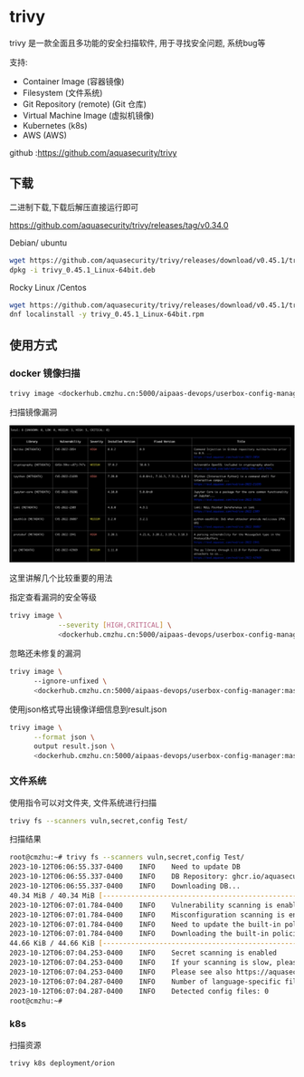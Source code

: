 # trivy

trivy 是一款全面且多功能的安全扫描软件, 用于寻找安全问题, 系统bug等

支持:

- Container Image (容器镜像)
- Filesystem (文件系统)
- Git Repository (remote) (Git 仓库)
- Virtual Machine Image (虚拟机镜像)
- Kubernetes (k8s)
- AWS (AWS)

github :https://github.com/aquasecurity/trivy



## 下载

二进制下载,下载后解压直接运行即可

https://github.com/aquasecurity/trivy/releases/tag/v0.34.0

Debian/ ubuntu

```bash
wget https://github.com/aquasecurity/trivy/releases/download/v0.45.1/trivy_0.45.1_Linux-64bit.deb
dpkg -i trivy_0.45.1_Linux-64bit.deb
```



Rocky Linux /Centos 

```bash
wget https://github.com/aquasecurity/trivy/releases/download/v0.45.1/trivy_0.45.1_Linux-64bit.rpm
dnf localinstall -y trivy_0.45.1_Linux-64bit.rpm
```



## 使用方式



### docker 镜像扫描

```bash
trivy image <dockerhub.cmzhu.cn:5000/aipaas-devops/userbox-config-manager:master_2d24c53_221101162110>
```



扫描镜像漏洞

![10](./trivy.assets/10.png)



这里讲解几个比较重要的用法

指定查看漏洞的安全等级

```bash
trivy image \
			--severity [HIGH,CRITICAL] \
			<dockerhub.cmzhu.cn:5000/aipaas-devops/userbox-config-manager:master_2d24c53_221101162110>
```



忽略还未修复的漏洞

```bash
trivy image \ 
      --ignore-unfixed \
      <dockerhub.cmzhu.cn:5000/aipaas-devops/userbox-config-manager:master_2d24c53_221101162110>
```



使用json格式导出镜像详细信息到result.json 

```bash
trivy image \
      --format json \
      output result.json \
      <dockerhub.cmzhu.cn:5000/aipaas-devops/userbox-config-manager:master_2d24c53_221101162110>
```

### 文件系统

使用指令可以对文件夹, 文件系统进行扫描

```bash
trivy fs --scanners vuln,secret,config Test/
```

扫描结果

```bash
root@cmzhu:~# trivy fs --scanners vuln,secret,config Test/
2023-10-12T06:06:55.337-0400	INFO	Need to update DB
2023-10-12T06:06:55.337-0400	INFO	DB Repository: ghcr.io/aquasecurity/trivy-db
2023-10-12T06:06:55.337-0400	INFO	Downloading DB...
40.34 MiB / 40.34 MiB [-------------------------------------------------------------------] 100.00% 13.49 MiB p/s 3.2s
2023-10-12T06:07:01.784-0400	INFO	Vulnerability scanning is enabled
2023-10-12T06:07:01.784-0400	INFO	Misconfiguration scanning is enabled
2023-10-12T06:07:01.784-0400	INFO	Need to update the built-in policies
2023-10-12T06:07:01.784-0400	INFO	Downloading the built-in policies...
44.66 KiB / 44.66 KiB [--------------------------------------------------------------------------] 100.00% ? p/s 100ms
2023-10-12T06:07:04.253-0400	INFO	Secret scanning is enabled
2023-10-12T06:07:04.253-0400	INFO	If your scanning is slow, please try '--scanners vuln' to disable secret scanning
2023-10-12T06:07:04.253-0400	INFO	Please see also https://aquasecurity.github.io/trivy/v0.45/docs/scanner/secret/#recommendation for faster secret detection
2023-10-12T06:07:04.287-0400	INFO	Number of language-specific files: 0
2023-10-12T06:07:04.287-0400	INFO	Detected config files: 0
root@cmzhu:~#
```



### k8s

扫描资源

```bash
trivy k8s deployment/orion
```

